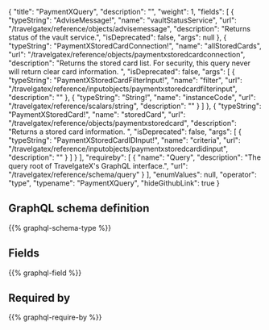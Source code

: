 {
  "title": "PaymentXQuery",
  "description": "",
  "weight": 1,
  "fields": [
    {
      "typeString": "AdviseMessage!",
      "name": "vaultStatusService",
      "url": "/travelgatex/reference/objects/advisemessage",
      "description": "Returns status of the vault service.",
      "isDeprecated": false,
      "args": null
    },
    {
      "typeString": "PaymentXStoredCardConnection!",
      "name": "allStoredCards",
      "url": "/travelgatex/reference/objects/paymentxstoredcardconnection",
      "description": "Returns the stored card list. For security, this query never will return clear card information. ",
      "isDeprecated": false,
      "args": [
        {
          "typeString": "PaymentXStoredCardFilterInput!",
          "name": "filter",
          "url": "/travelgatex/reference/inputobjects/paymentxstoredcardfilterinput",
          "description": ""
        },
        {
          "typeString": "String!",
          "name": "instanceCode",
          "url": "/travelgatex/reference/scalars/string",
          "description": ""
        }
      ]
    },
    {
      "typeString": "PaymentXStoredCard!",
      "name": "storedCard",
      "url": "/travelgatex/reference/objects/paymentxstoredcard",
      "description": "Returns a stored card information. ",
      "isDeprecated": false,
      "args": [
        {
          "typeString": "PaymentXStoredCardIDInput!",
          "name": "criteria",
          "url": "/travelgatex/reference/inputobjects/paymentxstoredcardidinput",
          "description": ""
        }
      ]
    }
  ],
  "requireby": [
    {
      "name": "Query",
      "description": "The query root of TravelgateX's GraphQL interface.",
      "url": "/travelgatex/reference/schema/query"
    }
  ],
  "enumValues": null,
  "operator": "type",
  "typename": "PaymentXQuery",
  "hideGithubLink": true
}
## GraphQL schema definition

{{% graphql-schema-type %}}

## Fields

{{% graphql-field %}}

## Required by

{{% graphql-require-by %}}

